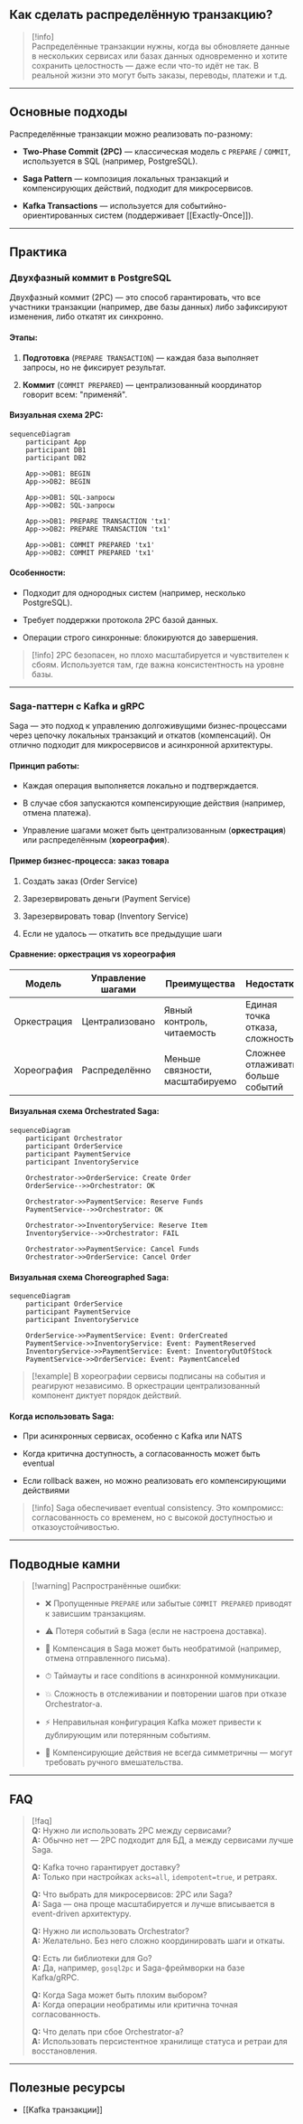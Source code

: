 ## Как сделать распределённую транзакцию?

> [!info]  
> Распределённые транзакции нужны, когда вы обновляете данные в нескольких сервисах или базах данных одновременно и хотите сохранить целостность — даже если что-то идёт не так. В реальной жизни это могут быть заказы, переводы, платежи и т.д.

---

## Основные подходы

Распределённые транзакции можно реализовать по-разному:

- **Two-Phase Commit (2PC)** — классическая модель с `PREPARE` / `COMMIT`, используется в SQL (например, PostgreSQL).
    
- **Saga Pattern** — композиция локальных транзакций и компенсирующих действий, подходит для микросервисов.
    
- **Kafka Transactions** — используется для событийно-ориентированных систем (поддерживает [[Exactly-Once]]).
    

---
## Практика

### Двухфазный коммит в PostgreSQL

Двухфазный коммит (2PC) — это способ гарантировать, что все участники транзакции (например, две базы данных) либо зафиксируют изменения, либо откатят их синхронно.

#### Этапы:

1. **Подготовка** (`PREPARE TRANSACTION`) — каждая база выполняет запросы, но не фиксирует результат.
    
2. **Коммит** (`COMMIT PREPARED`) — централизованный координатор говорит всем: "применяй".
    

#### Визуальная схема 2PC:

```
sequenceDiagram
    participant App
    participant DB1
    participant DB2

    App->>DB1: BEGIN
    App->>DB2: BEGIN

    App->>DB1: SQL-запросы
    App->>DB2: SQL-запросы

    App->>DB1: PREPARE TRANSACTION 'tx1'
    App->>DB2: PREPARE TRANSACTION 'tx1'

    App->>DB1: COMMIT PREPARED 'tx1'
    App->>DB2: COMMIT PREPARED 'tx1'
```

#### Особенности:

- Подходит для однородных систем (например, несколько PostgreSQL).
    
- Требует поддержки протокола 2PC базой данных.
    
- Операции строго синхронные: блокируются до завершения.
    

> [!info] 2PC безопасен, но плохо масштабируется и чувствителен к сбоям. Используется там, где важна консистентность на уровне базы.

---

### Saga-паттерн с Kafka и gRPC

Saga — это подход к управлению долгоживущими бизнес-процессами через цепочку локальных транзакций и откатов (компенсаций). Он отлично подходит для микросервисов и асинхронной архитектуры.

#### Принцип работы:

- Каждая операция выполняется локально и подтверждается.
    
- В случае сбоя запускаются компенсирующие действия (например, отмена платежа).
    
- Управление шагами может быть централизованным (**оркестрация**) или распределённым (**хореография**).
    

#### Пример бизнес-процесса: заказ товара

1. Создать заказ (Order Service)
    
2. Зарезервировать деньги (Payment Service)
    
3. Зарезервировать товар (Inventory Service)
    
4. Если не удалось — откатить все предыдущие шаги
    

#### Сравнение: оркестрация vs хореография

|Модель|Управление шагами|Преимущества|Недостатки|
|---|---|---|---|
|Оркестрация|Централизовано|Явный контроль, читаемость|Единая точка отказа, сложность|
|Хореография|Распределённо|Меньше связности, масштабируемо|Сложнее отлаживать, больше событий|

#### Визуальная схема Orchestrated Saga:

```
sequenceDiagram
    participant Orchestrator
    participant OrderService
    participant PaymentService
    participant InventoryService

    Orchestrator->>OrderService: Create Order
    OrderService-->>Orchestrator: OK

    Orchestrator->>PaymentService: Reserve Funds
    PaymentService-->>Orchestrator: OK

    Orchestrator->>InventoryService: Reserve Item
    InventoryService-->>Orchestrator: FAIL

    Orchestrator->>PaymentService: Cancel Funds
    Orchestrator->>OrderService: Cancel Order
```

#### Визуальная схема Choreographed Saga:

```
sequenceDiagram
    participant OrderService
    participant PaymentService
    participant InventoryService

    OrderService->>PaymentService: Event: OrderCreated
    PaymentService->>InventoryService: Event: PaymentReserved
    InventoryService->>PaymentService: Event: InventoryOutOfStock
    PaymentService->>OrderService: Event: PaymentCanceled
```

> [!example] В хореографии сервисы подписаны на события и реагируют независимо. В оркестрации централизованный компонент диктует порядок действий.

#### Когда использовать Saga:

- При асинхронных сервисах, особенно с Kafka или NATS
    
- Когда критична доступность, а согласованность может быть eventual
    
- Если rollback важен, но можно реализовать его компенсирующими действиями
    

> [!info] Saga обеспечивает eventual consistency. Это компромисс: согласованность со временем, но с высокой доступностью и отказоустойчивостью.

---

## Подводные камни

> [!warning] Распространённые ошибки:
>
>- ❌ Пропущенные `PREPARE` или забытые `COMMIT PREPARED` приводят к зависшим транзакциям.
 >   
>- ⚠️ Потеря событий в Saga (если не настроена доставка).
 >   
>- 🧨 Компенсация в Saga может быть необратимой (например, отмена отправленного письма).
  >  
>- ⏱ Таймауты и race conditions в асинхронной коммуникации.
 >   
>- 💥 Сложность в отслеживании и повторении шагов при отказе Orchestrator-а.
>    
>- ⚡ Неправильная конфигурация Kafka может привести к дублирующим или потерянным событиям.
>    
>- 🔄 Компенсирующие действия не всегда симметричны — могут требовать ручного вмешательства.

---

## FAQ

> [!faq]  
> **Q:** Нужно ли использовать 2PC между сервисами?  
> **A:** Обычно нет — 2PC подходит для БД, а между сервисами лучше Saga.
> 
> **Q:** Kafka точно гарантирует доставку?  
> **A:** Только при настройках `acks=all`, `idempotent=true`, и ретраях.
> 
> **Q:** Что выбрать для микросервисов: 2PC или Saga?  
> **A:** Saga — она проще масштабируется и лучше вписывается в event-driven архитектуру.
> 
> **Q:** Нужно ли использовать Orchestrator?  
> **A:** Желательно. Без него сложно координировать шаги и откаты.
> 
> **Q:** Есть ли библиотеки для Go?  
> **A:** Да, например, `gosql2pc` и Saga-фреймворки на базе Kafka/gRPC.
> 
> **Q:** Когда Saga может быть плохим выбором?  
> **A:** Когда операции необратимы или критична точная согласованность.
> 
> **Q:** Что делать при сбое Orchestrator-а?  
> **A:** Использовать персистентное хранилище статуса и ретраи для восстановления.

---

## Полезные ресурсы

- [[Kafka транзакции]]
